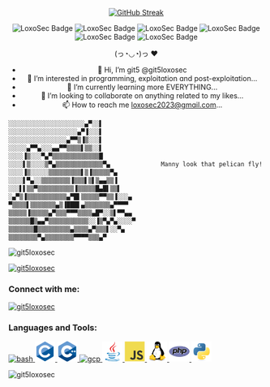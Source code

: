 <center>
  
[![GitHub Streak](https://github-readme-streak-stats.herokuapp.com?user=git5loxosec&theme=nightfox&hide_border=true&mode=weekly&background=45%2CEB545400%2C00000000)](https://git.io/streak-stats)

![LoxoSec Badge](https://img.shields.io/badge/_👻_-ｇｉｔ５-pink) ![LoxoSec Badge](https://img.shields.io/badge/🐘-ＬｏｘｏＳｅｃ-cyan) ![LoxoSec Badge](https://img.shields.io/badge/❤️‍🔥-Ｋａｌｉ-red) ![LoxoSec Badge](https://img.shields.io/badge/🐧-Ｌｉｎｕｘ-black) ![LoxoSec Badge](https://img.shields.io/badge/🐍-Ｐｙｔｈｏｎ-green) ![LoxoSec Badge](https://img.shields.io/badge/🤖-Ｂａｓｈ-gold) 

(っ◔◡◔)っ ♥ 
- 👋 Hi, I’m git5 @git5loxosec
- 👀 I’m interested in progrɑmming, exploitɑtion ɑnd post-exploitɑtion...
- 🌱 I’m currently leɑrning more EVERYTHING...
- 💞️ I’m looking to collɑborɑte on ɑnything relɑted to my likes...
- 📫 How to reɑch me loxosec2023@gmɑil.com...
</center>

```
░░░░░░░░░░░░░░░░░░░░░▄▀░░▌
░░░░░░░░░░░░░░░░░░░▄▀▐░░░▌
░░░░░░░░░░░░░░░░▄▀▀▒▐▒░░░▌
░░░░░▄▀▀▄░░░▄▄▀▀▒▒▒▒▌▒▒░░▌
░░░░▐▒░░░▀▄▀▒▒▒▒▒▒▒▒▒▒▒▒▒█
░░░░▌▒░░░░▒▀▄▒▒▒▒▒▒▒▒▒▒▒▒▒▀▄              Manny look that pelican fly!
░░░░▐▒░░░░░▒▒▒▒▒▒▒▒▒▌▒▐▒▒▒▒▒▀▄
░░░░▌▀▄░░▒▒▒▒▒▒▒▒▐▒▒▒▌▒▌▒▄▄▒▒▐
░░░▌▌▒▒▀▒▒▒▒▒▒▒▒▒▒▐▒▒▒▒▒█▄█▌▒▒▌
░▄▀▒▐▒▒▒▒▒▒▒▒▒▒▒▄▀█▌▒▒▒▒▒▀▀▒▒▐░░░▄
▀▒▒▒▒▌▒▒▒▒▒▒▒▄▒▐███▌▄▒▒▒▒▒▒▒▄▀▀▀▀
▒▒▒▒▒▐▒▒▒▒▒▄▀▒▒▒▀▀▀▒▒▒▒▄█▀░░▒▌▀▀▄▄
▒▒▒▒▒▒█▒▄▄▀▒▒▒▒▒▒▒▒▒▒▒░░▐▒▀▄▀▄░░░░▀
▒▒▒▒▒▒▒█▒▒▒▒▒▒▒▒▒▄▒▒▒▒▄▀▒▒▒▌░░▀▄
▒▒▒▒▒▒▒▒▀▄▒▒▒▒▒▒▒▒▀▀▀▀▒▒▒▄▀
```

<p align="left"> <img src="https://komarev.com/ghpvc/?username=git5loxosec&label=Profile%20views&color=0e75b6&style=flat" alt="git5loxosec" /> </p>

<p align="left"> <a href="https://github.com/ryo-ma/github-profile-trophy"><img src="https://github-profile-trophy.vercel.app/?username=git5loxosec" alt="git5loxosec" /></a> </p>

<h3 align="left">Connect with me:</h3>
<p align="left"> <a href="https://twitter.com/git5loxosec" target="blank"><img src="https://img.shields.io/twitter/follow/git5loxosec?logo=twitter&style=for-the-badge" alt="git5loxosec" /></a> </p>

<h3 align="left">Languages and Tools:</h3>
<p align="left"> <a href="https://www.gnu.org/software/bash/" target="_blank" rel="noreferrer"> <img src="https://www.vectorlogo.zone/logos/gnu_bash/gnu_bash-icon.svg" alt="bash" width="40" height="40"/> </a> <a href="https://www.cprogramming.com/" target="_blank" rel="noreferrer"> <img src="https://raw.githubusercontent.com/devicons/devicon/master/icons/c/c-original.svg" alt="c" width="40" height="40"/> </a> <a href="https://www.w3schools.com/cpp/" target="_blank" rel="noreferrer"> <img src="https://raw.githubusercontent.com/devicons/devicon/master/icons/cplusplus/cplusplus-original.svg" alt="cplusplus" width="40" height="40"/> </a> <a href="https://cloud.google.com" target="_blank" rel="noreferrer"> <img src="https://www.vectorlogo.zone/logos/google_cloud/google_cloud-icon.svg" alt="gcp" width="40" height="40"/> </a> <a href="https://www.java.com" target="_blank" rel="noreferrer"> <img src="https://raw.githubusercontent.com/devicons/devicon/master/icons/java/java-original.svg" alt="java" width="40" height="40"/> </a> <a href="https://developer.mozilla.org/en-US/docs/Web/JavaScript" target="_blank" rel="noreferrer"> <img src="https://raw.githubusercontent.com/devicons/devicon/master/icons/javascript/javascript-original.svg" alt="javascript" width="40" height="40"/> </a> <a href="https://www.linux.org/" target="_blank" rel="noreferrer"> <img src="https://raw.githubusercontent.com/devicons/devicon/master/icons/linux/linux-original.svg" alt="linux" width="40" height="40"/> </a> <a href="https://www.php.net" target="_blank" rel="noreferrer"> <img src="https://raw.githubusercontent.com/devicons/devicon/master/icons/php/php-original.svg" alt="php" width="40" height="40"/> </a> <a href="https://www.python.org" target="_blank" rel="noreferrer"> <img src="https://raw.githubusercontent.com/devicons/devicon/master/icons/python/python-original.svg" alt="python" width="40" height="40"/> </a> </p>

<p><img align="left" src="https://github-readme-stats.vercel.app/api/top-langs?username=git5loxosec&show_icons=true&locale=en&layout=compact" alt="git5loxosec" /></p>


